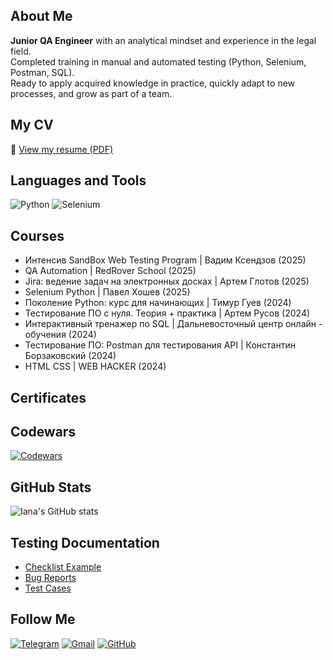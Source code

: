 
## About Me

**Junior QA Engineer** with an analytical mindset and experience in the legal field.  
Completed training in manual and automated testing (Python, Selenium, Postman, SQL).  
Ready to apply acquired knowledge in practice, quickly adapt to new processes, and grow as part of a team.

## My CV
📌 [View my resume (PDF)](https://drive.google.com/file/d/1UMLkq59CevpyXtVJN4xG8YcIQPg5EwNJ/view?usp=sharing)

## Languages and Tools
![Python](https://img.shields.io/badge/Python-3776AB?style=for-the-badge&logo=python&logoColor=white)
![Selenium](https://img.shields.io/badge/Selenium-43B02A?style=for-the-badge&logo=selenium&logoColor=white)

## Courses
- Интенсив SandBox Web Testing Program | Вадим Ксендзов (2025)
- QA Automation | RedRover School (2025)
- Jira: ведение задач на электронных досках | Артем Глотов (2025)
- Selenium Python | Павел Хошев (2025)
- Поколение Python: курс для начинающих | Тимур Гуев (2024)
- Тестирование ПО с нуля. Теория + практика | Артем Русов (2024)
- Интерактивный тренажер по SQL | Дальневосточный центр онлайн - обучения (2024)
- Тестирование ПО: Postman для тестирования API | Константин Борзаковский (2024)
- HTML CSS | WEB HACKER (2024)

## Certificates

## Codewars
[![Codewars](https://www.codewars.com/users/IanaSkogoreva/badges/small)](https://www.codewars.com/users/IanaSkogoreva)

## GitHub Stats
![Iana's GitHub stats](https://github-readme-stats.vercel.app/api?username=i-skogoreva&show_icons=true&theme=tokyonight)


## Testing Documentation
- [Checklist Example](link)
- [Bug Reports](link)
- [Test Cases](link)

## Follow Me
[![Telegram](https://img.shields.io/badge/Telegram-2CA5E0?style=for-the-badge&logo=telegram&logoColor=white)](https://t.me/i_skogoreva)
[![Gmail](https://img.shields.io/badge/Gmail-D14836?style=for-the-badge&logo=gmail&logoColor=white)](mailto:iana.skogoreva@gmail.com)
[![GitHub](https://img.shields.io/badge/GitHub-100000?style=for-the-badge&logo=github&logoColor=white)](https://github.com/i-skogoreva)
